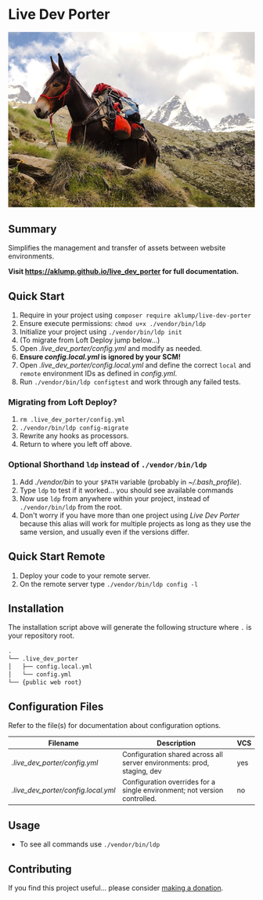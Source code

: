 <!--
id: readme
title: Start Here
-->

# Live Dev Porter

![live_dev_porter](images/live-dev-porter.jpg)

## Summary

Simplifies the management and transfer of assets between website environments.

**Visit <https://aklump.github.io/live_dev_porter> for full documentation.**

## Quick Start

1. Require in your project using `composer require aklump/live-dev-porter`
2. Ensure execute permissions: `chmod u+x ./vendor/bin/ldp`
3. Initialize your project using `./vendor/bin/ldp init`
4. (To migrate from Loft Deploy jump below...)
5. Open _.live_dev_porter/config.yml_ and modify as needed.
6. **Ensure _config.local.yml_ is ignored by your SCM!**
7. Open _.live_dev_porter/config.local.yml_ and define the correct `local` and `remote` environment IDs as defined in _config.yml_.
8. Run `./vendor/bin/ldp configtest` and work through any failed tests.

### Migrating from Loft Deploy?

1. `rm .live_dev_porter/config.yml`
2. `./vendor/bin/ldp config-migrate`
3. Rewrite any hooks as processors.
4. Return to where you left off above.

### Optional Shorthand `ldp` instead of `./vendor/bin/ldp`

1. Add _./vendor/bin_ to your `$PATH` variable (probably in _~/.bash_profile_).
2. Type `ldp` to test if it worked... you should see available commands
3. Now use `ldp` from anywhere within your project, instead of `./vendor/bin/ldp` from the root.
4. Don't worry if you have more than one project using _Live Dev Porter_ because this alias will work for multiple projects as long as they use the same version, and usually even if the versions differ.

## Quick Start Remote

1. Deploy your code to your remote server.
2. On the remote server type `./vendor/bin/ldp config -l`
## Installation

The installation script above will generate the following structure where `.` is your repository root.

    .
    └── .live_dev_porter
    │   ├── config.local.yml
    │   └── config.yml
    └── {public web root}

## Configuration Files

Refer to the file(s) for documentation about configuration options.

| Filename | Description | VCS |
|----------|----------|---|
| _.live_dev_porter/config.yml_ | Configuration shared across all server environments: prod, staging, dev  | yes |
| _.live_dev_porter/config.local.yml_ | Configuration overrides for a single environment; not version controlled. | no |

## Usage

* To see all commands use `./vendor/bin/ldp`

## Contributing

If you find this project useful... please consider [making a donation](https://www.paypal.com/cgi-bin/webscr?cmd=_s-xclick&hosted_button_id=4E5KZHDQCEUV8&item_name=Gratitude%20for%20aklump%2Flive_dev_porter).

